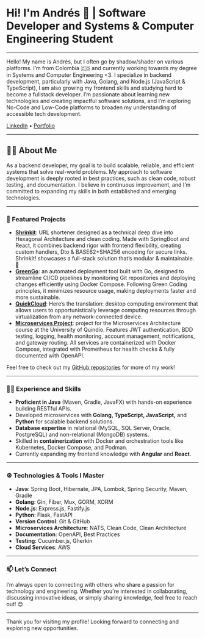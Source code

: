 # Hi! I'm Andrés 👋 | Software Developer and Systems & Computer Engineering Student

---

Hello! My name is Andrés, but I often go by shadow/shader on various platforms. I’m from Colombia 🇨🇴 and currently working towards my degree in Systems and Computer Engineering <3. I specialize in backend development, particularly with Java, Golang, and Node.js (JavaScript & TypeScript), I am also growing my frontend skills and studying hard to become a fullstack developer. I’m passionate about learning new technologies and creating impactful software solutions, and I’m exploring No-Code and Low-Code platforms to broaden my understanding of accessible tech development.

[LinkedIn](https://www.linkedin.com/in/am-dussanb/) • [Portfolio](https://andres-dussan-portfolio.netlify.app/)

---

## 👨‍💼 About Me

As a backend developer, my goal is to build scalable, reliable, and efficient systems that solve real-world problems. My approach to software development is deeply rooted in best practices, such as clean code, robust testing, and documentation. I believe in continuous improvement, and I’m committed to expanding my skills in both established and emerging technologies.

---

### 📂 Featured Projects

- **[Shrinkit](https://github.com/Andres-Shadow/ShrinkIt)**: URL shortener designed as a technical deep dive into Hexagonal Architecture and clean coding. Made with SpringBoot and React, it combines backend rigor with frontend flexibility, creating custom handlers, Dto & BASE62+SHA256 encoding for secure links. ShrinkIt! showcases a full-stack solution that’s modular & maintainable. 🚀
- **[GreenGo](https://github.com/Andres-Shadow/GreenGo)**: an automated deployment tool built with Go, designed to streamline CI/CD pipelines by monitoring Git repositories and deploying changes efficiently using Docker Compose. Following Green Coding principles, it minimizes resource usage, making deployments faster and more sustainable.
- **[QuickCloud](https://github.com/Andres-Shadow/uqcloud)**: Here’s the translation: desktop computing environment that allows users to opportunistically leverage computing resources through virtualization from any network-connected device.
- **[Microservices Project](https://github.com/Andres-Shadow/Microservices)**: project for the Microservices Architecture course at the University of Quindío. Features JWT authentication, BDD testing, logging, health monitoring, account management, notifications, and gateway routing. All services are containerized with Docker Compose, integrated with Prometheus for health checks & fully documented with OpenAPI.

Feel free to check out my [GitHub repositories](https://github.com/yourusername) for more of my work!

---

### 👨‍💻 Experience and Skills

- **Proficient in Java** (Maven, Gradle, JavaFX) with hands-on experience building RESTful APIs.
- Developed microservices with **Golang, TypeScript, JavaScript,** and **Python** for scalable backend solutions.
- **Database expertise** in relational (MySQL, SQL Server, Oracle, PostgreSQL) and non-relational (MongoDB) systems.
- Skilled in **containerization** with Docker and orchestration tools like Kubernetes, Docker Compose, and Podman.
- Currently expanding my frontend knowledge with **Angular** and **React**.

---

### ⚙️ Technologies & Tools I Master

- **Java**: Spring Boot, Hibernate, JPA, Lombok, Spring Security, Maven, Gradle
- **Golang**: Gin, Fiber, Mux, GORM, XORM
- **Node.js**: Express.js, Fastify.js
- **Python**: Flask, FastAPI
- **Version Control**: Git & GitHub
- **Microservices Architecture**: NATS, Clean Code, Clean Architecture
- **Documentation**: OpenAPI, Best Practices
- **Testing**: Cucumber.js, Gherkin
- **Cloud Services**: AWS

---

### 📫 Let’s Connect

I’m always open to connecting with others who share a passion for technology and engineering. Whether you're interested in collaborating, discussing innovative ideas, or simply sharing knowledge, feel free to reach out! 😊

---

Thank you for visiting my profile! Looking forward to connecting and exploring new opportunities.
